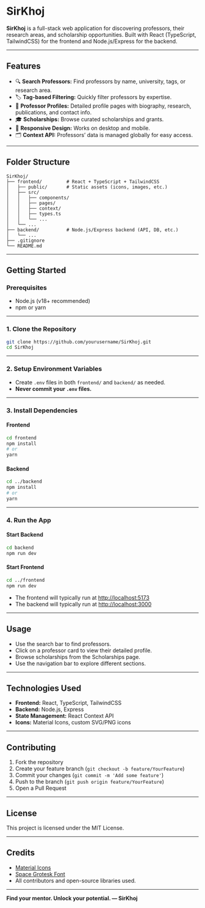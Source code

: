 # SirKhoj

**SirKhoj** is a full-stack web application for discovering professors, their research areas, and scholarship opportunities. Built with React (TypeScript, TailwindCSS) for the frontend and Node.js/Express for the backend.

---

## Features

- 🔍 **Search Professors:** Find professors by name, university, tags, or research area.
- 🏷️ **Tag-based Filtering:** Quickly filter professors by expertise.
- 🏫 **Professor Profiles:** Detailed profile pages with biography, research, publications, and contact info.
- 🎓 **Scholarships:** Browse curated scholarships and grants.
- 📱 **Responsive Design:** Works on desktop and mobile.
- 🗂️ **Context API:** Professors’ data is managed globally for easy access.

---

## Folder Structure

```
SirKhoj/
├── frontend/         # React + TypeScript + TailwindCSS
│   ├── public/       # Static assets (icons, images, etc.)
│   ├── src/
│   │   ├── components/
│   │   ├── pages/
│   │   ├── context/
│   │   ├── types.ts
│   │   └── ...
│   └── ...
├── backend/          # Node.js/Express backend (API, DB, etc.)
│   └── ...
├── .gitignore
└── README.md
```

---

## Getting Started

### Prerequisites

- Node.js (v18+ recommended)
- npm or yarn

---

### 1. Clone the Repository

```sh
git clone https://github.com/yourusername/SirKhoj.git
cd SirKhoj
```

---

### 2. Setup Environment Variables

- Create `.env` files in both `frontend/` and `backend/` as needed.
- **Never commit your `.env` files.**

---

### 3. Install Dependencies

#### Frontend

```sh
cd frontend
npm install
# or
yarn
```

#### Backend

```sh
cd ../backend
npm install
# or
yarn
```

---

### 4. Run the App

#### Start Backend

```sh
cd backend
npm run dev
```

#### Start Frontend

```sh
cd ../frontend
npm run dev
```

- The frontend will typically run at [http://localhost:5173](http://localhost:5173)
- The backend will typically run at [http://localhost:3000](http://localhost:3000)

---

## Usage

- Use the search bar to find professors.
- Click on a professor card to view their detailed profile.
- Browse scholarships from the Scholarships page.
- Use the navigation bar to explore different sections.

---

## Technologies Used

- **Frontend:** React, TypeScript, TailwindCSS
- **Backend:** Node.js, Express
- **State Management:** React Context API
- **Icons:** Material Icons, custom SVG/PNG icons

---

## Contributing

1. Fork the repository
2. Create your feature branch (`git checkout -b feature/YourFeature`)
3. Commit your changes (`git commit -m 'Add some feature'`)
4. Push to the branch (`git push origin feature/YourFeature`)
5. Open a Pull Request

---

## License

This project is licensed under the MIT License.

---

## Credits

- [Material Icons](https://fonts.google.com/icons)
- [Space Grotesk Font](https://fonts.google.com/specimen/Space+Grotesk)
- All contributors and open-source libraries used.

---

**Find your mentor. Unlock your potential. — SirKhoj**